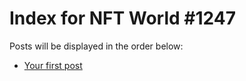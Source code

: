# Index for NFT World #1247
Posts will be displayed in the order below:

- [Your first post](./001-first.md)

